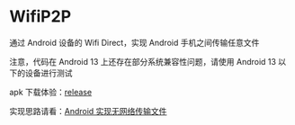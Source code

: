 # WifiP2P

通过 Android 设备的 Wifi Direct，实现 Android 手机之间传输任意文件

注意，代码在 Android 13 上还存在部分系统兼容性问题，请使用 Android 13 以下的设备进行测试

apk 下载体验：[release](https://github.com/leavesCZY/WifiP2P/releases)

实现思路请看：[Android 实现无网络传输文件](https://juejin.cn/post/6844903565186596872)

